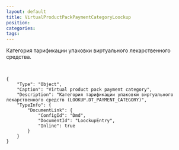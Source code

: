 ```yaml
---
layout: default
title: VirtualProductPackPaymentCategoryLoockup
position: 
categories: 
tags: 
---
```


Категория тарификации упаковки виртуального лекарственного средства.

 

```
{
	"Type": "Object",
	"Caption": "Virtual product pack payment category",
	"Description": "Категория тарификации упаковки виртуального лекарственного средств (LOOKUP.DT_PAYMENT_CATEGORY)",
	"TypeInfo": {
		"DocumentLink": {
			"ConfigId": "Dmd",
			"DocumentId": "LoockupEntry",
			"Inline": true
		}
	}
}
```

 

 

